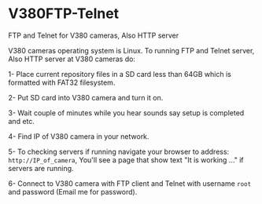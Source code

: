 # V380FTP-Telnet
FTP and Telnet for V380 cameras, Also HTTP server

V380 cameras operating system is Linux. To running FTP and Telnet server, Also HTTP server at V380 cameras do:

1- Place current repository files in a SD card less than 64GB which is formatted with FAT32 filesystem.

2- Put SD card into V380 camera and turn it on.

3- Wait couple of minutes while you hear sounds say setup is completed and etc.

4- Find IP of V380 camera in your network.

5- To checking servers if running navigate your browser to address: `http://IP_of_camera`, You'll see a page that show text "It is working ..." if servers are running.

6- Connect to V380 camera with FTP client and Telnet with username `root` and password (Email me for password).
